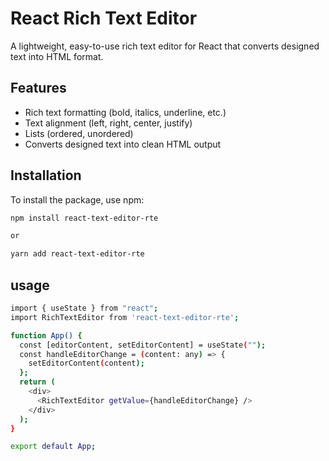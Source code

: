 # React Rich Text Editor

A lightweight, easy-to-use rich text editor for React that converts designed text into HTML format.

## Features

- Rich text formatting (bold, italics, underline, etc.)
- Text alignment (left, right, center, justify)
- Lists (ordered, unordered)
- Converts designed text into clean HTML output

## Installation

To install the package, use npm:

```bash
npm install react-text-editor-rte

or

yarn add react-text-editor-rte

```

## usage

```bash
import { useState } from "react";
import RichTextEditor from 'react-text-editor-rte';

function App() {
  const [editorContent, setEditorContent] = useState("");
  const handleEditorChange = (content: any) => {
    setEditorContent(content);
  };
  return (
    <div>
      <RichTextEditor getValue={handleEditorChange} />
    </div>
  );
}

export default App;

```
